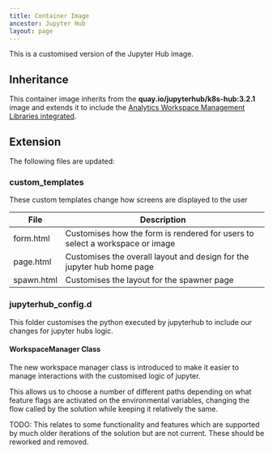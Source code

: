 ```yaml
---
title: Container Image
ancestor: Jupyter Hub
layout: page
---
```


This is a customised version of the Jupyter Hub image.

## Inheritance
This container image inherits from the **quay.io/jupyterhub/k8s-hub:3.2.1** image and extends it to include the [Analytics Workspace Management Libraries integrated](https://github.com/lsc-sde/py-lscsde-workspace-mgmt).

## Extension
The following files are updated:

### custom_templates
These custom templates change how screens are displayed to the user

| File | Description |
| --- | --- | 
| form.html | Customises how the form is rendered for users to select a workspace or image |
| page.html | Customises the overall layout and design for the jupyter hub home page |
| spawn.html | Customises the layout for the spawner page |

### jupyterhub_config.d
This folder customises the python executed by jupyterhub to include our changes for jupyter hubs logic.

#### WorkspaceManager Class
The new workspace manager class is introduced to make it easier to manage interactions with the customised logic of jupyter.

This allows us to choose a number of different paths depending on what feature flags are activated on the environmental variables, changing the flow called by the solution while keeping it relatively the same.

TODO: This relates to some functionality and features which are supported by much older iterations of the solution but are not current. These should be reworked and removed.